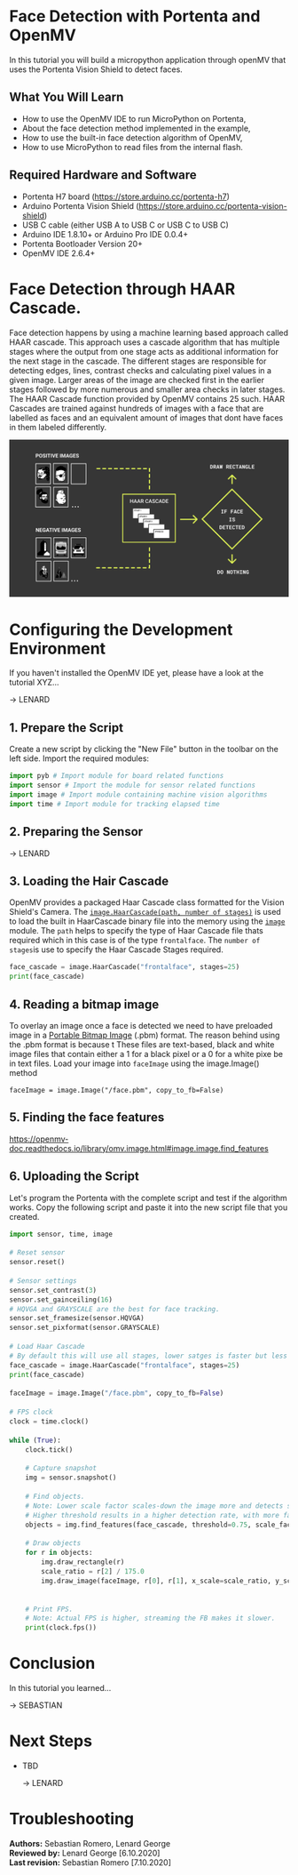 # Face Detection with Portenta and OpenMV
In this tutorial you will build a micropython application through openMV that uses the Portenta Vision Shield to    detect faces. 

## What You Will Learn
- How to use the OpenMV IDE to run MicroPython on Portenta,
- About the face detection method implemented in the example, 
- How to use the built-in face detection algorithm of OpenMV,
- How to use MicroPython to read files from the internal flash.

## Required Hardware and Software
- Portenta H7 board (<https://store.arduino.cc/portenta-h7>)
- Arduino Portenta Vision Shield (https://store.arduino.cc/portenta-vision-shield)
- USB C cable (either USB A to USB C or USB C to USB C)
- Arduino IDE 1.8.10+  or Arduino Pro IDE 0.0.4+ 
- Portenta Bootloader Version 20+
- OpenMV IDE 2.6.4+

# Face Detection through HAAR Cascade. 

Face detection happens by using a machine learning based approach called HAAR cascade. This approach uses a cascade algorithm that has multiple stages where the output from one stage acts as additional information for the next stage in the cascade. The different stages are responsible for detecting edges, lines, contrast checks and calculating pixel values in a given image. Larger areas of the image are checked first in the earlier stages followed by more numerous and smaller area checks in later stages. The HAAR Cascade function provided by OpenMV contains 25 such. HAAR Cascades are trained against hundreds of images with a face that are labelled as faces and an equivalent amount of images that dont have faces in them labeled differently. 

![The HAAR Cascade Process](assets/por_openmv_haar_cascade.svg)

# Configuring the Development Environment

If you haven't installed the OpenMV IDE yet, please have a look at the tutorial XYZ...

-> LENARD

## 1. Prepare the Script

Create a new script by clicking the "New File" button in the toolbar on the left side. Import the required modules:

```py
import pyb # Import module for board related functions
import sensor # Import the module for sensor related functions
import image # Import module containing machine vision algorithms
import time # Import module for tracking elapsed time
```

## 2. Preparing the Sensor

-> LENARD

## 3. Loading the Hair Cascade 

OpenMV provides a packaged Haar Cascade class formatted for the Vision Shield's Camera. The [`image.HaarCascade(path, number of stages)`](https://docs.openmv.io/library/omv.image.html#class-haarcascade-feature-descriptor) is used to load the built in HaarCascade binary file into the memory using the [`image`](https://docs.openmv.io/library/omv.image.html#) module. The `path` helps to specify the type of Haar Cascade file thats required which in this case is of the type `frontalface`. The `number of stages`is use to specify the Haar Cascade Stages required. 

```python
face_cascade = image.HaarCascade("frontalface", stages=25)
print(face_cascade)
```

## 4. Reading a bitmap image

To overlay an image once a face is detected we need to have preloaded image in a [Portable Bitmap Image](https://en.wikipedia.org/wiki/Netpbm) (.pbm) format. The reason behind using the .pbm format is because t These files are text-based, black and white image files that contain either a 1 for a black pixel or a 0 for a white pixe be in text files.  Load your image into `faceImage` using the image.Image() method 

```
faceImage = image.Image("/face.pbm", copy_to_fb=False)
```

## 5. Finding the face features

https://openmv-doc.readthedocs.io/library/omv.image.html#image.image.find_features

## 6. Uploading the Script
Let's program the Portenta with the complete script and test if the algorithm works. Copy the following script and paste it into the new script file that you created.

```py
import sensor, time, image

# Reset sensor
sensor.reset()

# Sensor settings
sensor.set_contrast(3)
sensor.set_gainceiling(16)
# HQVGA and GRAYSCALE are the best for face tracking.
sensor.set_framesize(sensor.HQVGA)
sensor.set_pixformat(sensor.GRAYSCALE)

# Load Haar Cascade
# By default this will use all stages, lower satges is faster but less accurate.
face_cascade = image.HaarCascade("frontalface", stages=25)
print(face_cascade)

faceImage = image.Image("/face.pbm", copy_to_fb=False)

# FPS clock
clock = time.clock()

while (True):
    clock.tick()

    # Capture snapshot
    img = sensor.snapshot()

    # Find objects.
    # Note: Lower scale factor scales-down the image more and detects smaller objects.
    # Higher threshold results in a higher detection rate, with more false positives.
    objects = img.find_features(face_cascade, threshold=0.75, scale_factor=1.25)

    # Draw objects
    for r in objects:
        img.draw_rectangle(r)
        scale_ratio = r[2] / 175.0
        img.draw_image(faceImage, r[0], r[1], x_scale=scale_ratio, y_scale=scale_ratio)


    # Print FPS.
    # Note: Actual FPS is higher, streaming the FB makes it slower.
    print(clock.fps())
```

# Conclusion

In this tutorial you learned...

-> SEBASTIAN

# Next Steps
- TBD

  -> LENARD

# Troubleshooting


**Authors:** Sebastian Romero, Lenard George  
**Reviewed by:** Lenard George [6.10.2020]  
**Last revision:** Sebastian Romero [7.10.2020]
